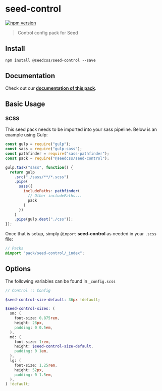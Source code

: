 # seed-control

[![npm version](https://badge.fury.io/js/%40seedcss%2Fseed-control.svg)](https://badge.fury.io/js/%40seedcss%2Fseed-control)

> Control config pack for Seed

## Install

```
npm install @seedcss/seed-control --save
```

## Documentation

Check out our **[documentation of this pack](http://developer.helpscout.net/seed/packs/seed-control/)**.

## Basic Usage

### SCSS

This seed pack needs to be imported into your sass pipeline. Below is an example using Gulp:

```javascript
const gulp = require("gulp");
const sass = require("gulp-sass");
const pathfinder = require("sass-pathfinder");
const pack = require("@seedcss/seed-control");

gulp.task("sass", function() {
  return gulp
    .src("./sass/**/*.scss")
    .pipe(
      sass({
        includePaths: pathfinder(
          // Other includePaths...
          pack
        )
      })
    )
    .pipe(gulp.dest("./css"));
});
```

Once that is setup, simply `@import` **seed-control** as needed in your `.scss` file:

```scss
// Packs
@import "pack/seed-control/_index";
```



## Options

The following variables can be found in `_config.scss`

```scss
// Control :: Config

$seed-control-size-default: 36px !default;

$seed-control-sizes: (
  sm: (
    font-size: 0.875rem,
    height: 28px,
    padding: 0 0.5em,
  ),
  md: (
    font-size: 1rem,
    height: $seed-control-size-default,
    padding: 0 1em,
  ),
  lg: (
    font-size: 1.25rem,
    height: 52px,
    padding: 0 1.5em,
  ),
) !default;

```